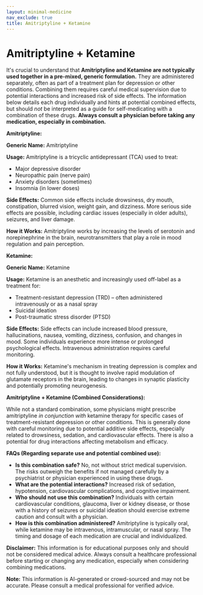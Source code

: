 ```yaml
---
layout: minimal-medicine
nav_exclude: true
title: Amitriptyline + Ketamine
---
```


# Amitriptyline + Ketamine

It's crucial to understand that **Amitriptyline and Ketamine are not typically used together in a pre-mixed, generic formulation.** They are administered separately, often as part of a treatment plan for depression or other conditions.  Combining them requires careful medical supervision due to potential interactions and increased risk of side effects.  The information below details each drug individually and hints at potential combined effects, but should *not* be interpreted as a guide for self-medicating with a combination of these drugs. **Always consult a physician before taking any medication, especially in combination.**

**Amitriptyline:**

**Generic Name:** Amitriptyline

**Usage:** Amitriptyline is a tricyclic antidepressant (TCA) used to treat:
* Major depressive disorder
* Neuropathic pain (nerve pain)
* Anxiety disorders (sometimes)
* Insomnia (in lower doses)

**Side Effects:** Common side effects include drowsiness, dry mouth, constipation, blurred vision, weight gain, and dizziness. More serious side effects are possible, including cardiac issues (especially in older adults), seizures, and liver damage.

**How it Works:** Amitriptyline works by increasing the levels of serotonin and norepinephrine in the brain, neurotransmitters that play a role in mood regulation and pain perception.

**Ketamine:**

**Generic Name:** Ketamine

**Usage:** Ketamine is an anesthetic and increasingly used off-label as a treatment for:
* Treatment-resistant depression (TRD) – often administered intravenously or as a nasal spray
* Suicidal ideation
* Post-traumatic stress disorder (PTSD)

**Side Effects:**  Side effects can include increased blood pressure, hallucinations, nausea, vomiting, dizziness, confusion, and changes in mood.  Some individuals experience more intense or prolonged psychological effects.  Intravenous administration requires careful monitoring.

**How it Works:** Ketamine's mechanism in treating depression is complex and not fully understood, but it is thought to involve rapid modulation of glutamate receptors in the brain, leading to changes in synaptic plasticity and potentially promoting neurogenesis.


**Amitriptyline + Ketamine (Combined Considerations):**

While not a standard combination, some physicians might prescribe amitriptyline *in conjunction with* ketamine therapy for specific cases of treatment-resistant depression or other conditions.  This is generally done with careful monitoring due to potential additive side effects, especially related to drowsiness, sedation, and cardiovascular effects.  There is also a potential for drug interactions affecting metabolism and efficacy.

**FAQs (Regarding separate use and potential combined use):**

* **Is this combination safe?** No, not without strict medical supervision.  The risks outweigh the benefits if not managed carefully by a psychiatrist or physician experienced in using these drugs.
* **What are the potential interactions?**  Increased risk of sedation, hypotension, cardiovascular complications, and cognitive impairment.
* **Who should not use this combination?** Individuals with certain cardiovascular conditions, glaucoma, liver or kidney disease, or those with a history of seizures or suicidal ideation should exercise extreme caution and consult with a physician.
* **How is this combination administered?**  Amitriptyline is typically oral, while ketamine may be intravenous, intramuscular, or nasal spray.  The timing and dosage of each medication are crucial and individualized.


**Disclaimer:** This information is for educational purposes only and should not be considered medical advice. Always consult a healthcare professional before starting or changing any medication, especially when considering combining medications.


**Note:** This information is AI-generated or crowd-sourced and may not be accurate. Please consult a medical professional for verified advice.